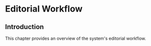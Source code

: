 # Editorial Workflow
## Introduction

This chapter provides an overview of the system's editorial workflow.

